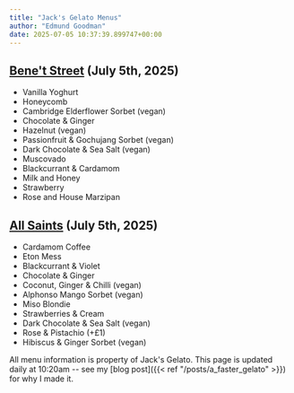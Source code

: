 ```yaml
---
title: "Jack's Gelato Menus"
author: "Edmund Goodman"
date: 2025-07-05 10:37:39.899747+00:00
---
```


## [Bene't Street](https://www.jacksgelato.com/bene-t-street-menu) (July 5th, 2025)

- Vanilla Yoghurt
- Honeycomb
- Cambridge Elderflower Sorbet (vegan)
- Chocolate & Ginger
- Hazelnut (vegan)
- Passionfruit & Gochujang Sorbet (vegan)
- Dark Chocolate & Sea Salt (vegan)
- Muscovado
- Blackcurrant & Cardamom
- Milk and Honey
- Strawberry
- Rose and House Marzipan


## [All Saints](https://www.jacksgelato.com/all-saints-menu) (July 5th, 2025)

- Cardamom Coffee
- Eton Mess
- Blackcurrant & Violet
- Chocolate & Ginger
- Coconut, Ginger & Chilli (vegan)
- Alphonso Mango Sorbet (vegan)
- Miso Blondie
- Strawberries & Cream
- Dark Chocolate & Sea Salt (vegan)
- Rose & Pistachio (+£1)
- Hibiscus & Ginger Sorbet (vegan)

All menu information is property of Jack's Gelato. This page is
updated daily at 10:20am -- see my
[blog post]({{< ref "/posts/a_faster_gelato" >}}) for why I made it.
